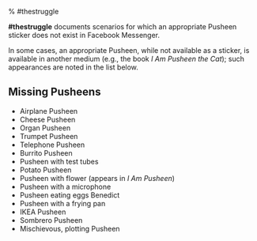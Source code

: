 % #thestruggle

**#thestruggle** documents scenarios for which an appropriate Pusheen sticker
does not exist in Facebook Messenger.

In some cases, an appropriate Pusheen, while not available as a sticker, is
available in another medium (e.g., the book *I Am Pusheen the Cat*); such
appearances are noted in the list below.

## Missing Pusheens

* Airplane Pusheen
* Cheese Pusheen
* Organ Pusheen
* Trumpet Pusheen
* Telephone Pusheen
* Burrito Pusheen
* Pusheen with test tubes
* Potato Pusheen
* Pusheen with flower (appears in *I Am Pusheen*)
* Pusheen with a microphone
* Pusheen eating eggs Benedict
* Pusheen with a frying pan
* IKEA Pusheen
* Sombrero Pusheen
* Mischievous, plotting Pusheen
